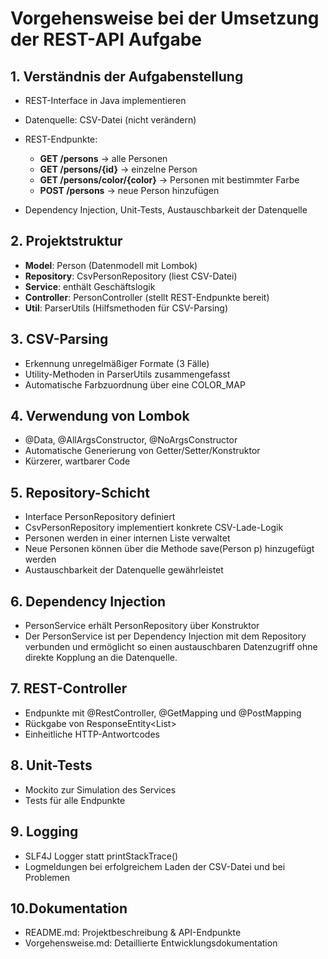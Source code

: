 # Vorgehensweise bei der Umsetzung der REST-API Aufgabe

## 1️. Verständnis der Aufgabenstellung
- REST-Interface in Java implementieren
- Datenquelle: CSV-Datei (nicht verändern)
- REST-Endpunkte:
    - **GET /persons** → alle Personen
    - **GET /persons/{id}** → einzelne Person
    - **GET /persons/color/{color}** → Personen mit bestimmter Farbe
    - **POST /persons** → neue Person hinzufügen

- Dependency Injection, Unit-Tests, Austauschbarkeit der Datenquelle

## 2️. Projektstruktur
- **Model**: Person (Datenmodell mit Lombok)
- **Repository**: CsvPersonRepository (liest CSV-Datei)
- **Service**: enthält Geschäftslogik
- **Controller**: PersonController (stellt REST-Endpunkte bereit)
- **Util**: ParserUtils (Hilfsmethoden für CSV-Parsing)

## 3️. CSV-Parsing
- Erkennung unregelmäßiger Formate (3 Fälle)
- Utility-Methoden in ParserUtils zusammengefasst
- Automatische Farbzuordnung über eine COLOR_MAP

## 4.️ Verwendung von Lombok
- @Data, @AllArgsConstructor, @NoArgsConstructor
- Automatische Generierung von Getter/Setter/Konstruktor
- Kürzerer, wartbarer Code

## 5️. Repository-Schicht
- Interface PersonRepository definiert
- CsvPersonRepository implementiert konkrete CSV-Lade-Logik
- Personen werden in einer internen Liste verwaltet
- Neue Personen können über die Methode save(Person p) hinzugefügt werden
- Austauschbarkeit der Datenquelle gewährleistet

## 6.️ Dependency Injection
- PersonService erhält PersonRepository über Konstruktor
- Der PersonService ist per Dependency Injection mit dem Repository verbunden und ermöglicht so einen austauschbaren Datenzugriff ohne direkte Kopplung an die Datenquelle.

## 7.️ REST-Controller
- Endpunkte mit @RestController, @GetMapping und @PostMapping
- Rückgabe von ResponseEntity<List<Person>>
- Einheitliche HTTP-Antwortcodes

## 8️. Unit-Tests
- Mockito zur Simulation des Services
- Tests für alle Endpunkte

## 9️. Logging
- SLF4J Logger statt printStackTrace()
- Logmeldungen bei erfolgreichem Laden der CSV-Datei und bei Problemen

## 10.Dokumentation
- README.md: Projektbeschreibung & API-Endpunkte
- Vorgehensweise.md: Detaillierte Entwicklungsdokumentation